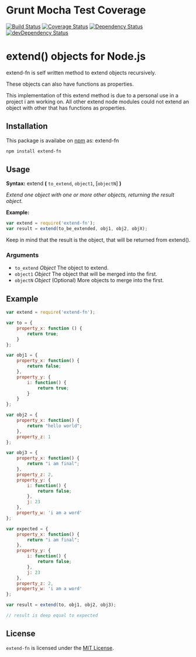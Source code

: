 # Grunt Mocha Test Coverage
[![Build Status][travis-image]][travis] [![Coverage Status](https://coveralls.io/repos/tbouchnafa/extend-fn/badge.svg?branch=master&service=github)](https://coveralls.io/github/tbouchnafa/extend-fn?branch=master) [![Dependency Status][david-image]][david] [![devDependency Status][david-dev-image]][david-dev]


# extend() objects for Node.js 

extend-fn is self written method to extend objects recursively.

These objects can also have functions as properties.

This implementation of this extend method is due to a personal use in a project i am working on. All other extend node modules could not extend an object with other that has functions as properties. 

## Installation

This package is availabe on [npm][npm-url] as: extend-fn

``` sh
npm install extend-fn
```

## Usage

**Syntax:** extend **(** `to_extend`, `object1`, [`objectN`] **)**

*Extend one object with one or more other objects, returning the result object.*

**Example:**

``` js
var extend = require('extend-fn');
var result = extend(to_be_extended, obj1, obj2, objX);
```

Keep in mind that the result is the object, that will be returned from extend().

### Arguments

* `to_extend`	*Object*
The object to extend.
* `object1`	*Object*
The object that will be merged into the first.
* `objectN` *Object* (Optional)
More objects to merge into the first.

## Example

```js
var extend = require('extend-fn');

var to = {
    property_x: function () {
        return true;
    }
};

var obj1 = {
    property_x: function() {
        return false;
    },
    property_y: {
        i: function() {
            return true;
        }
    }
};

var obj2 = {
    property_x: function() {
        return "hello world";
    },
    property_z: 1
};

var obj3 = {
    property_x: function() {
        return "i am final";
    },
    property_z: 2,
    property_y: {
        i: function() {
            return false;
        },
        j: 23
    },
    property_w: 'i am a word'
};

var expected = {
    property_x: function() {
        return "i am final";
    },
    property_y: {
        i: function() {
            return false;
        },
        j: 23
    },
    property_z: 2,
    property_w: 'i am a word'
};

var result = extend(to, obj1, obj2, obj3);

// result is deep equal to expected
```

## License

`extend-fn` is licensed under the [MIT License][mit-license-url].

[npm-url]: https://npmjs.org/package/extend-fn
[mit-license-url]: http://opensource.org/licenses/MIT
[github-tbouchnafa]: https://github.com/tbouchnafa
[Mocha]: http://mochajs.org/
[Grunt]: http://gruntjs.com/
[Blanket]: http://blanketjs.org/
[Coveralls]: https://coveralls.io
[Getting Started]: http://gruntjs.com/getting-started
[grunt-mocha-cli]: https://github.com/Rowno/grunt-mocha-cli
[travis]: https://travis-ci.org/tbouchnafa/extend-fn
[travis-image]: https://img.shields.io/travis/tbouchnafa/extend-fn/master.svg?style=flat
[coveralls]: https://coveralls.io/r/mmoulton/grunt-mocha-cov
[coveralls-image]: https://img.shields.io/coveralls/mmoulton/grunt-mocha-cov/master.svg?style=flat
[david]: https://david-dm.org/tbouchnafa/extend-fn
[david-image]: https://img.shields.io/david/tbouchnafa/extend-fn.svg?style=flat
[david-dev]: https://david-dm.org/tbouchnafa/extend-fn#info=devDependencies
[david-dev-image]: https://img.shields.io/david/dev/tbouchnafa/extend-fn.svg?style=flat